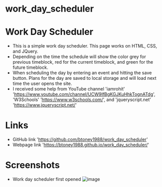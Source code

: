 # work_day_scheduler

# Work Day Scheduler
 - This is a simple work day scheduler. This page works on HTML, CSS, and JQuery. 
 - Depending on the time the schedule will show the color grey for previous timeblock, red for the current timeblock, and green for the future timeblock.
 - When scheduling the day by entering an event and hitting the save button. Plans for the day are saved to local storage and will load next time the user opens the site. 
 - I received some help from YouTube channel 'iamrohit' 'https://www.youtube.com/channel/UCW9IfBgKGJKuHhkTognATdg', 'W3Schools' 'https://www.w3schools.com/', and 'jqueryscript.net' 'https://www.jqueryscript.net/'


# Links
 - GitHub link 'https://github.com/btoney1988/work_day_scheduler'
 - Webpage link 'https://btoney1988.github.io/work_day_scheduler/'


# Screenshots
 - Work day scheduler first opened
![image](https://user-images.githubusercontent.com/68873509/93029578-f2540880-f5e9-11ea-96ed-6d26a37f6bfc.png)
